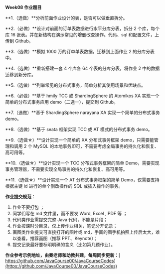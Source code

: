**Week08 作业题目**

**1.（选做）**分析前面作业设计的表，是否可以做垂直拆分。

**2.（必做）**设计对前面的订单表数据进行水平分库分表，拆分 2 个库，每个库 16 张表。并在新结构在演示常见的增删改查操作。代码、sql 和配置文件，上传到 Github。

**3.（选做）**模拟 1000 万的订单单表数据，迁移到上面作业 2 的分库分表中。

**4.（选做）**重新搭建一套 4 个库各 64 个表的分库分表，将作业 2 中的数据迁移到新分库。

**5.（选做）**列举常见的分布式事务，简单分析其使用场景和优缺点。

**6.（必做）**基于 hmily TCC 或 ShardingSphere 的 Atomikos XA 实现一个简单的分布式事务应用 demo（二选一），提交到 Github。

**7.（选做）**基于 ShardingSphere narayana XA 实现一个简单的分布式事务 demo。

**8.（选做）**基于 seata 框架实现 TCC 或 AT 模式的分布式事务 demo。

**9.（选做☆）**设计实现一个简单的 XA 分布式事务框架 demo，只需要能管理和调用 2 个 MySQL 的本地事务即可，不需要考虑全局事务的持久化和恢复、高可用等。

**10.（选做☆）**设计实现一个 TCC 分布式事务框架的简单 Demo，需要实现事务管理器，不需要实现全局事务的持久化和恢复、高可用等。

**11.（选做☆）**设计实现一个 AT 分布式事务框架的简单 Demo，仅需要支持根据主键 id 进行的单个删改操作的 SQL 或插入操作的事务。

**作业提交规范**：

1. 作业不要打包 ；
1. 同学们写在 md 文件里，而不要发 Word, Excel , PDF 等 ；
1. 代码类作业需提交完整 Java 代码，不能是片段；
1. 作业按课时分目录，仅上传作业相关，笔记分开记录；
1.  画图类作业提交可直接打开的图片或 md，手画的图手机拍照上传后太大，难以查看，推荐画图（推荐 PPT、Keynote）；
1. 提交记录最好要标明明确的含义（比如第几题作业）。



**作业参考示例地址，由秦老师和助教共建，每周同步更新：**[ https://github.com/JavaCourse00/JavaCourseCodes](https://github.com/JavaCourse00/JavaCourseCodes)
